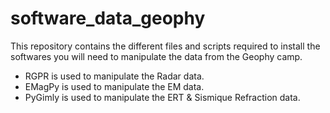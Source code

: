 # software_data_geophy

This repository contains the different files and scripts required to install the softwares you will need to manipulate the data from the Geophy camp.

- RGPR is used to manipulate the Radar data.
- EMagPy is used to manipulate the EM data.
- PyGimly is used to manipulate the ERT & Sismique Refraction data.
